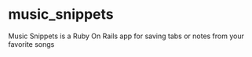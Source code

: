 # music_snippets
Music Snippets is a Ruby On Rails app for saving tabs or notes from your favorite songs

